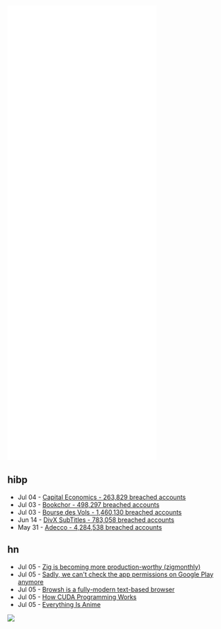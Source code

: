 ![Metrics](https://raw.githubusercontent.com/phixion/phixion/master/metrics.svg)

## hibp

<!--
for https://github.com/phixion/phixion/blob/main/.github/workflows/feeds.yml
-->
<!--START_SECTION:haveibeenpwnd-->
- Jul 04 - [Capital Economics - 263,829 breached accounts](https://haveibeenpwned.com/PwnedWebsites#CapialEconomics)
- Jul 03 - [Bookchor - 498,297 breached accounts](https://haveibeenpwned.com/PwnedWebsites#Bookchor)
- Jul 03 - [Bourse des Vols - 1,460,130 breached accounts](https://haveibeenpwned.com/PwnedWebsites#BourseDesVols)
- Jun 14 - [DivX SubTitles - 783,058 breached accounts](https://haveibeenpwned.com/PwnedWebsites#DivXSubTitles)
- May 31 - [Adecco - 4,284,538 breached accounts](https://haveibeenpwned.com/PwnedWebsites#Adecco)
<!--END_SECTION:haveibeenpwnd-->

## hn

<!--
for https://github.com/phixion/phixion/blob/main/.github/workflows/feeds.yml
-->
<!--START_SECTION:hn-->
- Jul 05 - [Zig is becoming more production-worthy (zigmonthly)](https://zigmonthly.org/letters/2022/may-june/)
- Jul 05 - [Sadly, we can't check the app permissions on Google Play anymore](https://www.bluespace.tech/blog/google-play-permissions-list/)
- Jul 05 - [Browsh is a fully-modern text-based browser](https://www.brow.sh/)
- Jul 05 - [How CUDA Programming Works](https://www.nvidia.com/en-us/on-demand/session/gtcspring22-s41487/)
- Jul 05 - [Everything Is Anime](https://animationobsessive.substack.com/p/everything-is-anime)
<!--END_SECTION:hn-->

<!--
for https://yhype.me
-->
![](https://hit.yhype.me/github/profile?user_id=13013670)
